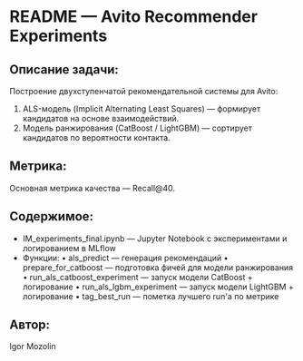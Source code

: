 README — Avito Recommender Experiments
======================================

Описание задачи:
----------------
Построение двухступенчатой рекомендательной системы для Avito:
1. ALS-модель (Implicit Alternating Least Squares) — формирует кандидатов на основе взаимодействий.
2. Модель ранжирования (CatBoost / LightGBM) — сортирует кандидатов по вероятности контакта.

Метрика:
--------
Основная метрика качества — Recall@40.

Содержимое:
-----------
- IM_experiments_final.ipynb — Jupyter Notebook с экспериментами и логированием в MLflow
- Функции:
    • als_predict — генерация рекомендаций
    • prepare_for_catboost — подготовка фичей для модели ранжирования
    • run_als_catboost_experiment — запуск модели CatBoost + логирование
    • run_als_lgbm_experiment — запуск модели LightGBM + логирование
    • tag_best_run — пометка лучшего run'а по метрике

Автор:
------
Igor Mozolin 

